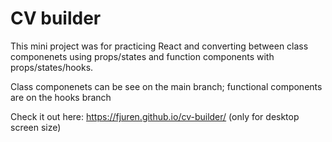 # CV builder

This mini project was for practicing React and converting between class componenets using props/states and function components with props/states/hooks.

Class componenets can be see on the main branch; functional components are on the hooks branch

Check it out here: https://fjuren.github.io/cv-builder/ (only for desktop screen size)